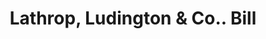 ---
doi: 10.7916/D81N9C6J
date_other: '1859'
date_other_textual: '1859'
form: printed ephemera
genre:
- Invoices
name:
- Lathrop, Ludington & Co.
object_in_context_url: https://biggert.cul.columbia.edu/items/view/ave_biggert_01050
subject_hierarchical_geographic:
- New York, New York, United States
subject_name:
- Lathrop, Ludington & Co.
title: Lathrop, Ludington & Co.. Bill
sort_title: Lathrop, Ludington & Co.. Bill
call_number: ave_biggert_01050
coordinates:
- 40.71277777777778,-74.00583333333333
pid: ave_biggert_01050
identifiers: ave_biggert_01050
thumbnail: https://derivativo-2.library.columbia.edu/iiif/2/ldpd:344458/full/!256,256/0/native.jpg
permalink: "/items/ave_biggert_01050/"
layout: iiif-image-page
---